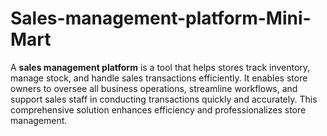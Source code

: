 # Sales-management-platform-Mini-Mart
A **sales management platform** is a tool that helps stores track inventory, manage stock, and handle sales transactions efficiently. It enables store owners to oversee all business operations, streamline workflows, and support sales staff in conducting transactions quickly and accurately. This comprehensive solution enhances efficiency and professionalizes store management.
